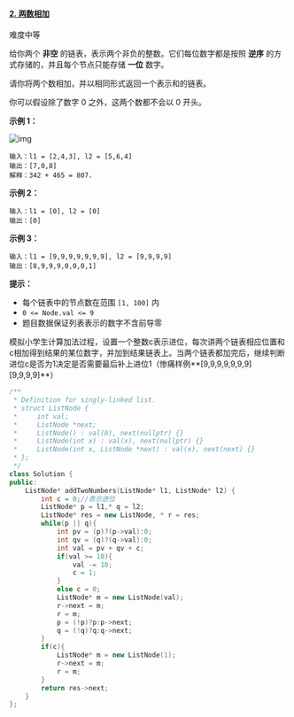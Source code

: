 #### [2. 两数相加](https://leetcode-cn.com/problems/add-two-numbers/)

难度中等

给你两个 **非空** 的链表，表示两个非负的整数。它们每位数字都是按照 **逆序** 的方式存储的，并且每个节点只能存储 **一位** 数字。

请你将两个数相加，并以相同形式返回一个表示和的链表。

你可以假设除了数字 0 之外，这两个数都不会以 0 开头。

 

**示例 1：**

![img](https://assets.leetcode-cn.com/aliyun-lc-upload/uploads/2021/01/02/addtwonumber1.jpg)

```
输入：l1 = [2,4,3], l2 = [5,6,4]
输出：[7,0,8]
解释：342 + 465 = 807.
```

**示例 2：**

```
输入：l1 = [0], l2 = [0]
输出：[0]
```

**示例 3：**

```
输入：l1 = [9,9,9,9,9,9,9], l2 = [9,9,9,9]
输出：[8,9,9,9,0,0,0,1]
```

 

**提示：**

- 每个链表中的节点数在范围 `[1, 100]` 内
- `0 <= Node.val <= 9`
- 题目数据保证列表表示的数字不含前导零



模拟小学生计算加法过程，设置一个整数c表示进位，每次讲两个链表相应位置和c相加得到结果的某位数字，并加到结果链表上。当两个链表都加完后，继续判断进位c是否为1决定是否需要最后补上进位1（惨痛样例**[9,9,9,9,9,9,9] [9,9,9,9]**）

```c++
/**
 * Definition for singly-linked list.
 * struct ListNode {
 *     int val;
 *     ListNode *next;
 *     ListNode() : val(0), next(nullptr) {}
 *     ListNode(int x) : val(x), next(nullptr) {}
 *     ListNode(int x, ListNode *next) : val(x), next(next) {}
 * };
 */
class Solution {
public:
    ListNode* addTwoNumbers(ListNode* l1, ListNode* l2) {
        int c = 0;//表示进位
        ListNode* p = l1,* q = l2;
        ListNode* res = new ListNode, * r = res;
        while(p || q){
            int pv = (p)?(p->val):0;
            int qv = (q)?(q->val):0;
            int val = pv + qv + c;
            if(val >= 10){
                val -= 10;
                c = 1;
            }
            else c = 0;
            ListNode* m = new ListNode(val);
            r->next = m;
            r = m;
            p = (!p)?p:p->next;
            q = (!q)?q:q->next;
        }
        if(c){
            ListNode* m = new ListNode(1);
            r->next = m;
            r = m;
        }
        return res->next;
    }
};
```

